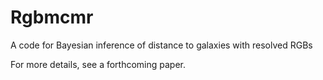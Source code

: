 # Rgbmcmr
A code for Bayesian inference of distance to galaxies with resolved RGBs

For more details, see a forthcoming paper.
